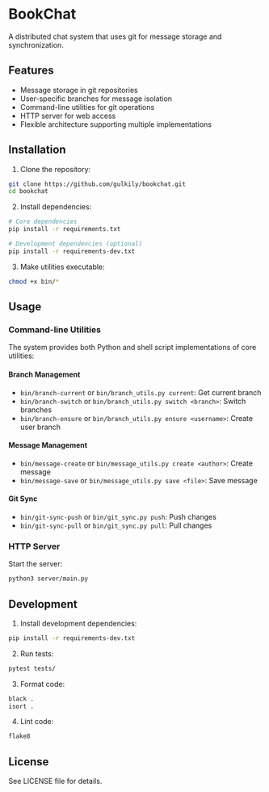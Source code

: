 # BookChat

A distributed chat system that uses git for message storage and synchronization.

## Features

- Message storage in git repositories
- User-specific branches for message isolation
- Command-line utilities for git operations
- HTTP server for web access
- Flexible architecture supporting multiple implementations

## Installation

1. Clone the repository:
```bash
git clone https://github.com/gulkily/bookchat.git
cd bookchat
```

2. Install dependencies:
```bash
# Core dependencies
pip install -r requirements.txt

# Development dependencies (optional)
pip install -r requirements-dev.txt
```

3. Make utilities executable:
```bash
chmod +x bin/*
```

## Usage

### Command-line Utilities

The system provides both Python and shell script implementations of core utilities:

#### Branch Management
- `bin/branch-current` or `bin/branch_utils.py current`: Get current branch
- `bin/branch-switch` or `bin/branch_utils.py switch <branch>`: Switch branches
- `bin/branch-ensure` or `bin/branch_utils.py ensure <username>`: Create user branch

#### Message Management
- `bin/message-create` or `bin/message_utils.py create <author>`: Create message
- `bin/message-save` or `bin/message_utils.py save <file>`: Save message

#### Git Sync
- `bin/git-sync-push` or `bin/git_sync.py push`: Push changes
- `bin/git-sync-pull` or `bin/git_sync.py pull`: Pull changes

### HTTP Server

Start the server:
```bash
python3 server/main.py
```

## Development

1. Install development dependencies:
```bash
pip install -r requirements-dev.txt
```

2. Run tests:
```bash
pytest tests/
```

3. Format code:
```bash
black .
isort .
```

4. Lint code:
```bash
flake8
```

## License

See LICENSE file for details.

